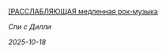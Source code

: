 <!--2025-10-18 08:47:54-->
<div class="yb">
  <a class="nodecor" href="/index.html?rok-muzyka/rasslablyajushchaya_medlennaya_rok-muzyka">
    <img class="preview" data-videoid="https://rutube.ru/play/embed/http://rutube.ru/video/b71609b90e92c712aebdf9f69c013cef/" src="http://pic.rutubelist.ru/video/2025-10-18/84/68/8468b26561b47700ad4ab09089a685de.jpg" align="left" alt="">
  </a>
  <div class="inlbl text">
    <p><a class="nodecor" href="/index.html?rok-muzyka/rasslablyajushchaya_medlennaya_rok-muzyka">[РАССЛАБЛЯЮЩАЯ медленная рок-музыка</a></p>
    <p><i class="smaller2">Спи с Дилли</i></p>
    <i class="smaller3">2025-10-18</i>
  </div>
</div>

